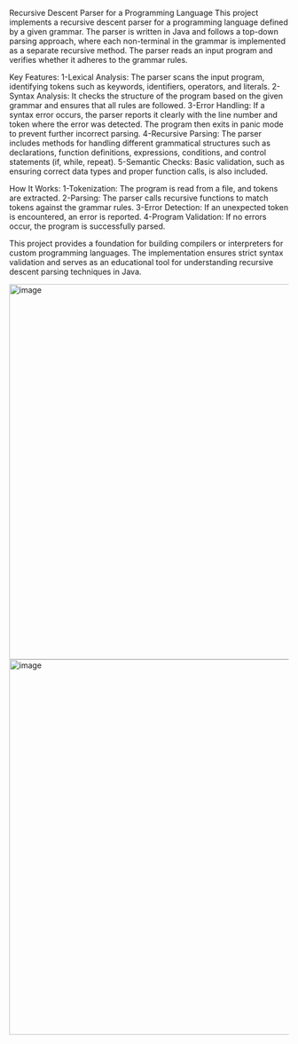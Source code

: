 Recursive Descent Parser for a Programming Language
This project implements a recursive descent parser for a programming language defined by a given grammar. The parser is written in Java and follows a top-down parsing approach, where each non-terminal in the grammar is implemented as a separate recursive method. The parser reads an input program and verifies whether it adheres to the grammar rules.

Key Features:
1-Lexical Analysis: The parser scans the input program, identifying tokens such as keywords, identifiers, operators, and literals.
2-Syntax Analysis: It checks the structure of the program based on the given grammar and ensures that all rules are followed.
3-Error Handling: If a syntax error occurs, the parser reports it clearly with the line number and token where the error was detected. The program then exits in panic mode to prevent further incorrect parsing.
4-Recursive Parsing: The parser includes methods for handling different grammatical structures such as declarations, function definitions, expressions, conditions, and control statements (if, while, repeat).
5-Semantic Checks: Basic validation, such as ensuring correct data types and proper function calls, is also included.

How It Works:
1-Tokenization: The program is read from a file, and tokens are extracted.
2-Parsing: The parser calls recursive functions to match tokens against the grammar rules.
3-Error Detection: If an unexpected token is encountered, an error is reported.
4-Program Validation: If no errors occur, the program is successfully parsed.

This project provides a foundation for building compilers or interpreters for custom programming languages. The implementation ensures strict syntax validation and serves as an educational tool for understanding recursive descent parsing techniques in Java.

<img width="677" alt="image" src="https://github.com/user-attachments/assets/82e4dec5-e76c-45b9-babe-29dabaa21021" />

<img width="677" alt="image" src="https://github.com/user-attachments/assets/1c1d79a6-00c6-492f-84b7-e3992bbfc453" />




